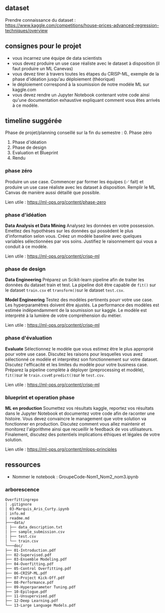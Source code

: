## dataset

Prendre connaissance du dataset : https://www.kaggle.com/competitions/house-prices-advanced-regression-techniques/overview

## consignes pour le projet

- vous incarnez une équipe de data scientists
- vous devez produire un use case réaliste avec le dataset à disposition (il faut produire un ML Canevas)
- vous devez tirer à travers toutes les étapes du CRISP-ML, exemple de la phase d'idéation jusqu'au déploiement (théorique)
- le déploiement correspond à la soumission de notre modèle ML sur kaggle.com
- vous devez rendre un Jupyter Notebook contenant votre code ainsi qu'une documentation exhaustive expliquant comment vous êtes arrivés à ce modèle.

## timeline suggérée

Phase de projet/planning conseillé sur la fin du semestre : 0. Phase zéro

1. Phase d'idéation
2. Phase de design
3. Evaluation et Blueprint
4. Rendu

### phase zéro

Produire un use case. Commencer par former les équipes (✅ fait) et produire un use case réaliste avec les dataset à disposition. Remplir le ML Canvas de manière aussi détaillé que possible.

Lien utile : https://ml-ops.org/content/phase-zero

### phase d'idéation

**Data Analysis et Data Mining**
Analysez les données en votre possession. Emettez des hypothèses sur les données qui possèdent le plus d'information selon vous. Créez un modèle baseline avec quelques variables sélectionnées par vos soins. Justifiez le raisonnement qui vous a conduit à ce modèle.

Lien utile : https://ml-ops.org/content/crisp-ml

### phase de design

**Data Engineering**
Préparez un Scikit-learn pipeline afin de traiter les données du dataset train et test. La pipeline doit être capable de `fit()` sur le dataset `train.csv` et `transform()`sur le dataset `test.csv`.

**Model Engineering**
Testez des modèles pertinents pourr votre use case. Les hyperparamètres doivent être ajustés. La performance des modèles est estimée indépendamment de la soumission sur kaggle. Le modèle est interprété à la lumière de votre compréhension du métier.

Lien utile : https://ml-ops.org/content/crisp-ml

### phase d'évaluation

**Evaluate**
Sélectionnez le modèle que vous estimez être le plus approprié pour votre use case. Discutez les raisons pour lesquelles vous avez sélectionné ce modèle et interprétez son fonctionnement sur votre dataset. Discutez l'efficacité et les limites du modèle pour votre business case. Préparez la pipeline complète à déployer (preprocessing et modèle), `fit()`sur le `train.csv`et `predict()`sur le `test.csv`.

Lien utile : https://ml-ops.org/content/crisp-ml

### blueprint et operation phase

**ML en production**
Soumettez vos résultats kaggle, reportez vos résultats dans le Jupyter Notebook et documentez votre code afin de raconter une histoire. Vous devez convaincre le management que votre solution va fonctionner en production. Discutez comment vous allez maintenir et monitorez l'algorithme ainsi que recueillir le feedback de vos utilisateurs. Finalement, discutez des potentiels implications éthiques et légales de votre solution.

Lien utile : https://ml-ops.org/content/mlops-principles

## ressources

- Nommer le notebook : GroupeCode-Nom1_Nom2_nom3.ipynb

### arborescence

```markdown
Overfittingrepo
│ .gitignore
│ 03-Marquis_Aris_Curty.ipynb
│ info.md
│ readme.md
├───data/
│ ├── data_description.txt
│ ├── sample_submission.csv
│ ├── test.csv
│ └── train.csv
└───doc/
├── 01-Introduction.pdf
├── 02-Supervised.pdf
├── 03-Ensemble Modeling.pdf
├── 04-Overfitting.pdf
├── 05-Control Overfitting.pdf
├── 06-CRISP-ML.pdf
├── 07-Project Kick-Off.pdf
├── 08-Performance.pdf
├── 09-Hyperparameter Tuning.pdf
├── 10-Epilogue.pdf
├── 11-Unsupervised.pdf
├── 12-Deep Learning.pdf
└── 13-Large Language Models.pdf
```
